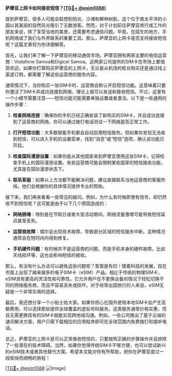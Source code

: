 **萨摩亚上网卡如何接收短信？[[TG💪+ @esim1088](https://t.me/s/esim1088)]**

提到萨摩亚，很多人可能会联想到阳光、沙滩和椰林树影。这个位于南太平洋的小国以其美丽的自然风光吸引了无数游客。然而，对于计划前往萨摩亚旅行或工作的朋友来说，除了享受当地的美景，还需要考虑通信问题。毕竟，在陌生的地方，手机网络成了我们与外界联系的重要工具。那么，萨摩亚的上网卡是否支持接收短信呢？这篇文章将为你详细解答。

首先，让我们来了解一下萨摩亚的移动通信市场。萨摩亚拥有两家主要的电信运营商：Vodafone Samoa和Digicel Samoa。这两家公司提供的SIM卡在市场上都很受欢迎。如果你打算购买萨摩亚的上网卡，无论是从机场的柜台购买还是通过线上渠道订购，都需要了解这些运营商的服务内容。

通常情况下，当你购买一张SIM卡时，运营商会默认开启短信功能。这意味着只要你激活了SIM卡并成功连接到网络，理论上就可以发送和接收短信。不过，这里有一个小细节需要注意——短信功能可能需要单独设置或者激活。以下是一些通用的操作步骤：

1. **检查网络连接**：确保你的手机已经正确安装了新购买的SIM卡，并且成功连接到了运营商的网络。你可以通过拨打电话测试一下网络是否正常工作。
   
2. **打开短信功能**：大多数智能手机都会自动启用短信服务。但如果你发现无法收到短信，可以进入手机的设置菜单，找到“消息”或“短信”选项，确认该功能已开启。

3. **检查国际漫游设置**：如果你是从其他国家来到萨摩亚使用这张SIM卡，记得检查手机上的国际漫游设置。有些运营商可能会限制某些国家的短信接收功能，尤其是在国际漫游状态下。

4. **联系客服**：如果以上方法都不能解决问题，建议直接联系当地运营商的客服热线。他们会根据你的具体情况提供专业的帮助。

接下来，我们再来看看一些常见的疑问。例如，为什么有时候即使有信号，却仍然收不到短信呢？这可能是由于以下几个原因造成的：

- **网络拥堵**：特别是在节假日或者大型活动期间，网络流量激增可能导致短信延迟甚至丢失。
  
- **运营商故障**：偶尔会出现技术故障，导致部分区域的短信服务中断。这种情况通常会在短时间内得到修复。

- **手机硬件问题**：有时候并不是运营商的问题，而是手机本身的硬件故障，比如天线损坏等，这也会影响短信的接收。

那么，有没有什么办法可以避免这些问题呢？答案是有的！随着科技的发展，现在市面上出现了越来越多的电子SIM卡（eSIM）产品。相比于传统的物理SIM卡，eSIM具有更高的灵活性和可靠性。它允许用户在不更换设备的情况下轻松切换不同的网络服务商，而且不容易丢失或损坏。对于经常出国旅行的人来说，eSIM无疑是一个非常实用的选择。

最后，我还想分享一个小贴士给大家。如果你担心在国外使用本地SIM卡会产生高额费用，可以选择那些提供全球覆盖的虚拟号码服务。这类服务通常价格实惠，而且无需更换现有的SIM卡就能实现跨地域沟通。例如，一些公司推出了基于云端的通讯解决方案，用户只需下载相应的应用程序即可在全球范围内免费拨打和接听电话。

总之，萨摩亚的上网卡是可以正常接收短信的，只要按照正确的步骤操作并且排除了一些潜在的技术障碍。当然，如果你觉得传统SIM卡不够方便，也可以尝试新兴的eSIM技术或者其他替代方案。希望本文能对你有所帮助，祝你在萨摩亚度过一段愉快而顺畅的旅程！

[[TG💪+ @esim1088](https://t.me/s/esim1088) ![Image](https://i.postimg.cc/4NQfJmqS/Snipaste-2025-05-13-00-14-12.png)]